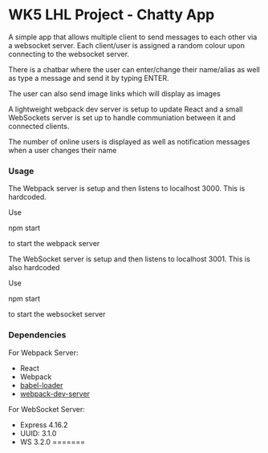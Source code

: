 
WK5 LHL Project - Chatty App
=====================

A simple app that allows multiple client to send messages to each other via a websocket server. Each client/user is assigned a random colour upon connecting to the websocket server.

There is a chatbar where the user can enter/change their name/alias as well as type a message and send it by typing ENTER.

The user can also send image links which will display as images

A lightweight webpack dev server is setup to update React and a small WebSockets server is set up to handle communiation between it and connected clients.

The number of online users is displayed as well as notification messages when a user changes their name


### Usage

The Webpack server is setup and then listens to localhost 3000. This is hardcoded.

Use

npm start

to start the webpack server

The WebSocket server is setup and then listens to localhost 3001. This is also hardcoded

Use

npm start

to start the websocket server


### Dependencies

For Webpack Server:
* React
* Webpack
* [babel-loader](https://github.com/babel/babel-loader)
* [webpack-dev-server](https://github.com/webpack/webpack-dev-server)


For WebSocket Server:

* Express 4.16.2
* UUID: 3.1.0
* WS 3.2.0
=======

